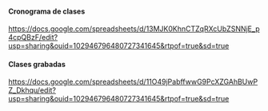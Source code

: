 #### Cronograma de clases
https://docs.google.com/spreadsheets/d/13MJK0KhnCTZqRXcUbZSNNjE_p4cpQBzF/edit?usp=sharing&ouid=102946796480727341645&rtpof=true&sd=true

#### Clases grabadas
https://docs.google.com/spreadsheets/d/11O49jPabffwwG9PcXZGAhBUwPZ_Dkhqu/edit?usp=sharing&ouid=102946796480727341645&rtpof=true&sd=true
